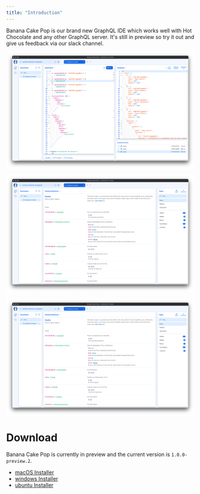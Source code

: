 ```yaml
---
title: "Introduction"
---
```


Banana Cake Pop is our brand new GraphQL IDE which works well with Hot Chocolate and any other GraphQL server. It's still in preview so try it out and give us feedback via our slack channel.

![Banana Cake Pop - Operations](../shared/bcp/bcp-operations.png)

![Banana Cake Pop - Schema Reference](../shared/bcp/bcp-schema-reference.png)

![Banana Cake Pop - Schema Definition](../shared/bcp/bcp-schema-definition.png)

# Download

Banana Cake Pop is currently in preview and the current version is `1.0.0-preview.2`.

- [macOS Installer](https://github.com/ChilliCream/bananacakepop/releases/download/v1.0.0-preview.1/BananaCakePop-1.0.0-preview.1.dmg)
- [windows Installer](https://github.com/ChilliCream/bananacakepop/releases/download/v1.0.0-preview.1/BananaCakePop-1.0.0-preview.1.exe)
- [ubuntu Installer](https://github.com/ChilliCream/bananacakepop/releases/download/v1.0.0-preview.1/BananaCakePop-1.0.0-preview.1.AppImage)
